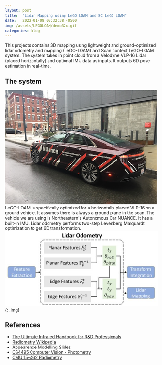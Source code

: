 ```yaml
---
layout: post
title:  "Lidar Mapping using LeGO LOAM and SC LeGO LOAM"
date:   2022-01-08 05:32:38 -0500
img: /assets/LEGOLOAM/demo32x.gif
categories: blog
---
```

This projects contains 3D mapping using lightweight and ground-optimized lidar odometry and mapping (LeGO-LOAM) and Scan context LeGO-LOAM system. The system takes in point cloud from a Velodyne VLP-16 Lidar (placed horizontally) and optional IMU data as inputs. It outputs 6D pose estimation in real-time.
## The system
![NUANCE](/assets/LEGOLOAM/nuance.jpg)
LeGO-LOAM is specifically optimized for a horizontally placed VLP-16 on a ground vehicle. It assumes there is always a ground plane in the scan. The vehicle we are using is Northeastern's Autonomous Car NUANCE. It has a built-in IMU.
Lidar odometry performs two-step Levenberg Marquardt optimization to get 6D transformation.
![LIDAR ODOMETRY](/assets/LEGOLOAM/odometry.jpg){: .img}

   
## References
* [The Ultimate Infrared Handbook for R&D Professionals](https://www.flirmedia.com/MMC/THG/Brochures/T559243/T559243_EN.pdf)
* [Radiometry Wikipedia](https://en.wikipedia.org/wiki/Radiometry)
* [Appearence Modelling Slides](http://www.cs.cmu.edu/afs/cs/academic/class/16823-s16/)
* [CS4495 Computer Vision - Photometry](https://faculty.cc.gatech.edu/~afb/classes/CS4495-Fall2014/slides/CS4495-Photometry.pdf)
* [CMU 15-462 Radiometry](https://www.youtube.com/watch?v=5lGYm8L_rfo&t=97)